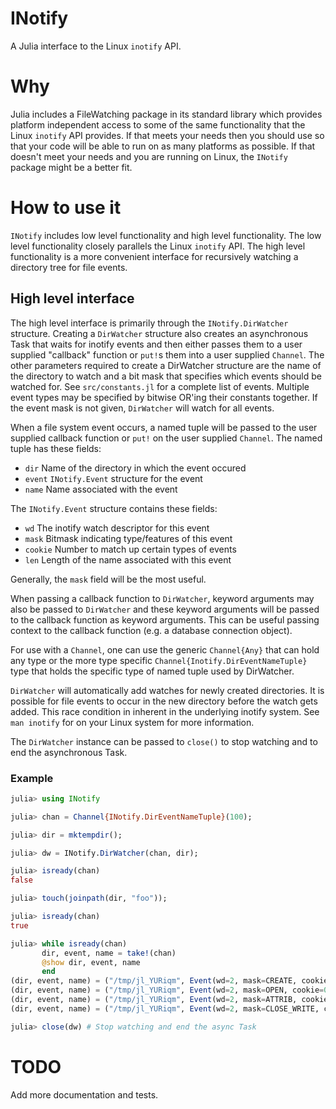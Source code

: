 # INotify

A Julia interface to the Linux `inotify` API.

# Why

Julia includes a FileWatching package in its standard library which provides
platform independent access to some of the same functionality that the Linux
`inotify` API provides.  If that meets your needs then you should use so that
your code will be able to run on as many platforms as possible.  If that doesn't
meet your needs and you are running on Linux, the `INotify` package might be a
better fit.

# How to use it

`INotify` includes low level functionality and high level functionality.  The
low level functionality closely parallels the Linux `inotify` API.  The high
level functionality is a more convenient interface for recursively watching a
directory tree for file events.

## High level interface

The high level interface is primarily through the `INotify.DirWatcher`
structure.  Creating a `DirWatcher` structure also creates an asynchronous Task
that waits for inotify events and then either passes them to a user supplied
"callback" function or `put!`s them into a user supplied `Channel`.  The other
parameters required to create a DirWatcher structure are the name of the
directory to watch and a bit mask that specifies which events should be watched
for.  See `src/constants.jl` for a complete list of events.  Multiple event
types may be specified by bitwise OR'ing their constants together.  If the event
mask is not given, `DirWatcher` will watch for all events.

When a file system event occurs, a named tuple will be passed to the user
supplied callback function or `put!` on the user supplied `Channel`.  The named
tuple has these fields:

- `dir` Name of the directory in which the event occured
- `event` `INotify.Event` structure for the event
- `name` Name associated with the event

The `INotify.Event` structure contains these fields:

- `wd` The inotify watch descriptor for this event
- `mask` Bitmask indicating type/features of this event
- `cookie` Number to match up certain types of events
- `len` Length of the name associated with this event

Generally, the `mask` field will be the most useful.

When passing a callback function to `DirWatcher`, keyword arguments may also be
passed to `DirWatcher` and these keyword arguments will be passed to the
callback function as keyword arguments.  This can be useful passing context to
the callback function (e.g. a database connection object).

For use with a `Channel`, one can use the generic `Channel{Any}` that can hold any
type or the more type specific `Channel{Inotify.DirEventNameTuple}` type that
holds the specific type of named tuple used by DirWatcher.

`DirWatcher` will automatically add watches for newly created directories.  It
is possible for file events to occur in the new directory before the watch gets
added.  This race condition in inherent in the underlying inotify system.  See
`man inotify` for on your Linux system for more information.

The `DirWatcher` instance can be passed to `close()` to stop watching and to end
the asynchronous Task.

### Example

```julia
julia> using INotify

julia> chan = Channel{INotify.DirEventNameTuple}(100);

julia> dir = mktempdir();

julia> dw = INotify.DirWatcher(chan, dir);

julia> isready(chan)
false

julia> touch(joinpath(dir, "foo"));

julia> isready(chan)
true

julia> while isready(chan)
       dir, event, name = take!(chan)
       @show dir, event, name
       end
(dir, event, name) = ("/tmp/jl_YURiqm", Event(wd=2, mask=CREATE, cookie=0), "foo")
(dir, event, name) = ("/tmp/jl_YURiqm", Event(wd=2, mask=OPEN, cookie=0), "foo")
(dir, event, name) = ("/tmp/jl_YURiqm", Event(wd=2, mask=ATTRIB, cookie=0), "foo")
(dir, event, name) = ("/tmp/jl_YURiqm", Event(wd=2, mask=CLOSE_WRITE, cookie=0), "foo")

julia> close(dw) # Stop watching and end the async Task
```

# TODO

Add more documentation and tests.

